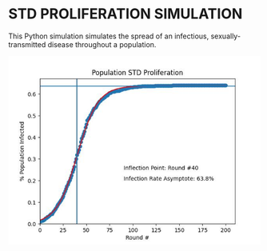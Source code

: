 # STD PROLIFERATION SIMULATION
This Python simulation simulates the spread of an infectious, sexually-transmitted
disease throughout a population.

<p align="center">
    <img src="https://github.com/bduna/STD-Proliferation/blob/master/infection_rate_plot.jpg?raw=true"/>
</p>